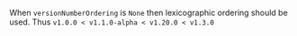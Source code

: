 When `versionNumberOrdering` is `None` then lexicographic ordering should be used. 
Thus `v1.0.0 < v1.1.0-alpha < v1.20.0 < v1.3.0`
